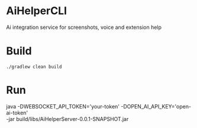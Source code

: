 # AiHelperCLI

Ai integration service for screenshots, voice and extension help

# Build

` ./gradlew clean build `

# Run

java -DWEBSOCKET_API_TOKEN='your-token' -DOPEN_AI_API_KEY='open-ai-token' \
-jar build/libs/AiHelperServer-0.0.1-SNAPSHOT.jar